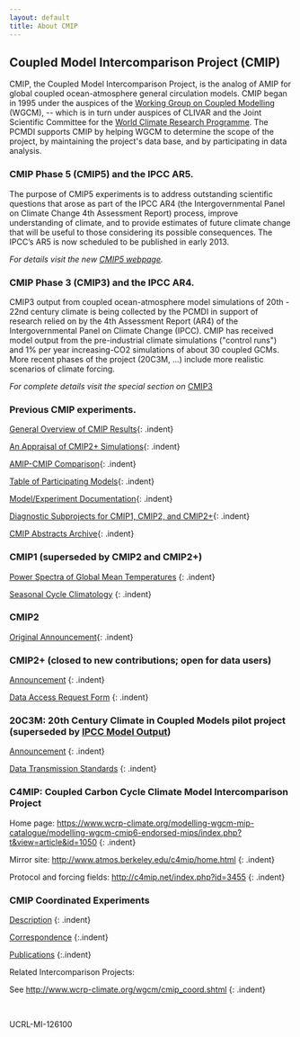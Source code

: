 ```yaml
---
layout: default
title: About CMIP
---
```

## Coupled Model Intercomparison Project (CMIP)

CMIP, the Coupled Model Intercomparison Project, is the analog of AMIP for global coupled ocean-atmosphere general circulation models. CMIP began in 1995 under the auspices of the [Working Group on Coupled Modelling](https://www.wcrp-climate.org/wgcm-overview) (WGCM), -- which is in turn under auspices of CLIVAR and the Joint Scientific Committee for the [World Climate Research Programme](https://www.wcrp-climate.org/). The PCMDI supports CMIP by helping WGCM to determine the scope of the project, by maintaining the project's data base, and by participating in data analysis.

### CMIP Phase 5 (CMIP5) and the IPCC AR5.

The purpose of CMIP5 experiments is to address outstanding scientific questions that arose as part of the IPCC AR4 (the Intergovernmental Panel on Climate Change 4th Assessment Report) process, improve understanding of climate, and to provide estimates of future climate change that will be useful to those considering its possible consequences.
The IPCC’s AR5 is now scheduled to be published in early 2013.

*For details visit the new [CMIP5 webpage]({{site.baseurl}}/mips/cmip5/).*

### CMIP Phase 3 (CMIP3) and the IPCC AR4.

CMIP3 output from coupled ocean-atmosphere model simulations of 20th - 22nd century climate is being collected by the PCMDI in support of research relied on by the 4th Assessment Report (AR4) of the Intergovernmental Panel on Climate Change (IPCC). CMIP has received model output from the pre-industrial climate simulations ("control runs") and 1% per year increasing-CO2 simulations of about 30 coupled GCMs. More recent phases of the project (20C3M, ...) include more realistic scenarios of climate forcing.

*For complete details visit the special section on* [CMIP3]({{site.baseurl}}/mips/cmip3/)

### Previous CMIP experiments.

[General Overview of CMIP Results](/mips/cmip/overview_ms/ms_text.html){: .indent}

[An Appraisal of CMIP2+ Simulations]({{site.baseurl}}/mips/cmip/appraisal.html){: .indent}

[AMIP-CMIP Comparison]({{site.baseurl}}/mips/cmip/appraisal.html){: .indent}

[Table of Participating Models]({{site.baseurl}}/mips/cmip/Table.pdf){: .indent}

[Model/Experiment Documentation]({{site.baseurl}}/projects/modeldoc/cmip1/index.html){: .indent}

[Diagnostic Subprojects for CMIP1, CMIP2, and CMIP2+]({{site.baseurl}}/mips/cmip/diagsub.html){: .indent}

[CMIP Abstracts Archive]({{site.baseurl}}/mips/cmip/abstracts.html){: .indent}

### CMIP1 (superseded by CMIP2 and CMIP2+)

[Power Spectra of Global Mean Temperatures](/mips/cmip/overview_ms/ms_text.html)
{: .indent}

[Seasonal Cycle Climatology]({{site.baseurl}}/mips/cmip/scc.html)
{: .indent}

### CMIP2

[Original Announcement]({{site.baseurl}}/mips/cmip2/){: .indent}

### CMIP2+ (closed to new contributions; open for data users)

[Announcement]({{site.baseurl}}/mips/cmip/cmip2plusann.html)
{: .indent}

[Data Access Request Form]({{site.baseurl}}/mips/cmip/cmipform.html)
{: .indent}

### 20C3M: 20th Century Climate in Coupled Models pilot project (superseded by [IPCC Model Output]({{site.baseurl}}/ipcc/about_ipcc.html))

[Announcement]({{site.baseurl}}/mips/cmip/ann_20c3m.html)
{: .indent}

[Data Transmission Standards]({{site.baseurl}}/mips/cmip/std_20c3m.html)
{: .indent}

### C4MIP: Coupled Carbon Cycle Climate Model Intercomparison Project

Home page: <https://www.wcrp-climate.org/modelling-wgcm-mip-catalogue/modelling-wgcm-cmip6-endorsed-mips/index.php?t&view=article&id=1050>
{: .indent}

Mirror site: <http://www.atmos.berkeley.edu/c4mip/home.html>
{: .indent}

Protocol and forcing fields: <http://c4mip.net/index.php?id=3455>
{: .indent}

### CMIP Coordinated Experiments

[Description]({{site.baseurl}}/mips/cmip/coord_expt.html)
{: .indent}

[Correspondence]({{site.baseurl}}/mips/cmip/coord_expt_corr.html)
{:.indent}

[Publications]({{site.baseurl}}/mips/cmip/coord_expt_pubs.html)
{:.indent}

Related Intercomparison Projects:

See <http://www.wcrp-climate.org/wgcm/cmip_coord.shtml>
{: .indent}

<br>

UCRL-MI-126100